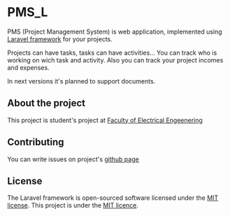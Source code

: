 # PMS_L 
PMS (Project Management System) is web application, implemented using [Laravel framework](http://laravel.com) for your projects.

Projects can have tasks, tasks can have activities... You can track who is working on wich task and activity. Also you can track your project incomes and expenses. 

In next versions it's planned to support documents.

## About the project

This project is student's project at [Faculty of Electrical Engeenering](http://etfbl.net)

## Contributing

You can write issues on project's [github page](https://github.com/RockLegend93/pms_l/issues)

## License

The Laravel framework is open-sourced software licensed under the [MIT license](http://opensource.org/licenses/MIT).
This project is under the [MIT licence](http://opensource.org/licenses/MIT).
 
 
 

